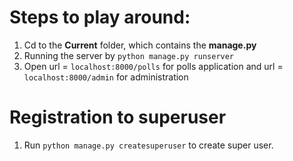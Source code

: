# Steps to play around:
1. Cd to the **Current** folder, which contains the **manage.py**
2. Running the server by `python manage.py runserver`
3. Open url = `localhost:8000/polls` for polls application and url = `localhost:8000/admin`  for administration


# Registration to superuser
1. Run `python manage.py createsuperuser` to create super user.
